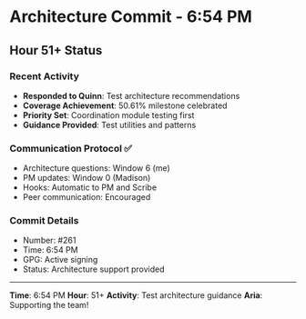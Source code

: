 # Architecture Commit - 6:54 PM

## Hour 51+ Status

### Recent Activity
- **Responded to Quinn**: Test architecture recommendations
- **Coverage Achievement**: 50.61% milestone celebrated
- **Priority Set**: Coordination module testing first
- **Guidance Provided**: Test utilities and patterns

### Communication Protocol ✅
- Architecture questions: Window 6 (me)
- PM updates: Window 0 (Madison)
- Hooks: Automatic to PM and Scribe
- Peer communication: Encouraged

### Commit Details
- Number: #261
- Time: 6:54 PM
- GPG: Active signing
- Status: Architecture support provided

---

**Time**: 6:54 PM
**Hour**: 51+
**Activity**: Test architecture guidance
**Aria**: Supporting the team!